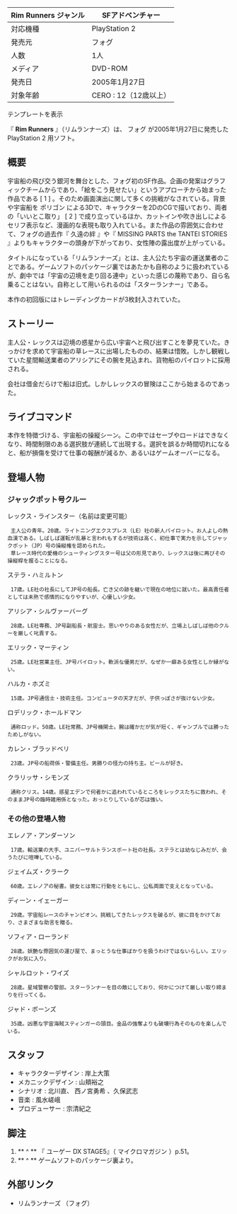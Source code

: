 Rim Runners  ジャンル  |  SFアドベンチャー   
---|---  
対応機種  |  PlayStation 2   
発売元  |  フォグ   
人数  |  1人   
メディア  |  DVD-ROM   
発売日  |  2005年1月27日   
対象年齢  |  CERO  : 12（12歳以上）   
テンプレートを表示  
  
『 **Rim Runners** 』（リムランナーズ）は、  フォグ  が2005年1月27日に発売した  PlayStation 2  用ソフト。

##  概要



宇宙船の飛び交う銀河を舞台とした、フォグ初のSF作品。企画の発案はグラフィックチームからであり、「絵をこう見せたい」というアプローチから始まった作品である
[  1  ]  。そのため画面演出に関して多くの挑戦がなされている。背景や宇宙船を  ポリゴン
による3Dで、キャラクターを2DのCGで描いており、両者の「いいとこ取り」  [  2  ]
で成り立っているほか、カットインや吹き出しによるセリフ表示など、漫画的な表現も取り入れている。また作品の雰囲気に合わせて、フォグの過去作『  久遠の絆
』や『  MISSING PARTS the TANTEI STORIES  』よりもキャラクターの頭身が下がっており、女性陣の露出度が上がっている。

タイトルになっている「リムランナーズ」とは、主人公たち宇宙の運送業者のことである。ゲームソフトのパッケージ裏ではあたかも自称のように扱われているが、劇中では「宇宙の辺境を走り回る連中」といった感じの蔑称であり、自ら名乗ることはない。自称として用いられるのは「スターランナー」である。

本作の初回版にはトレーディングカードが3枚封入されていた。

##  ストーリー



主人公・レックスは辺境の惑星から広い宇宙へと飛び出すことを夢見ていた。きっかけを求めて宇宙船の草レースに出場したものの、結果は惜敗。しかし観戦していた星間輸送業者のアリシアにその腕を見込まれ、貨物船のパイロットに採用される。

会社は借金だらけで船は旧式。しかしレックスの冒険はここから始まるのであった。

##  ライブコマンド



本作を特徴づける、宇宙船の操縦シーン。この中ではセーブやロードはできなくなり、時間制限のある選択肢が連続して出現する。選択を誤るか時間切れになると、船が損傷を受けて仕事の報酬が減るか、あるいはゲームオーバーになる。

##  登場人物



###  ジャックポット号クルー



レックス・ラインスター（名前は変更可能）

     主人公の青年。20歳。ライトニングエクスプレス（LE）社の新人パイロット。お人よしの熱血漢である。しばしば運転が乱暴と言われもするが技術は高く、初仕事で実力を示してジャックポット（JP）号の操縦権を認められた。 
     草レース時代の愛機のシューティングスター号は父の形見であり、レックスは後に再びその操縦桿を握ることになる。 
ステラ・ハミルトン

     17歳。LE社の社長にしてJP号の船長。亡き父の跡を継いで現在の地位に就いた。最高責任者としては未熟で感情的になりやすいが、心優しい少女。 
アリシア・シルヴァーバーグ

     28歳。LE社専務、JP号副船長・航宙士。思いやりのある女性だが、立場上しばしば他のクルーを厳しく叱責する。 
エリック・マーティン

     25歳。LE社営業主任、JP号パイロット。軟派な優男だが、なぜか一癖ある女性としか縁がない。 
ハルカ・ホズミ

     15歳。JP号通信士・技術主任。コンピュータの天才だが、子供っぽさが抜けない少女。 
ロデリック・ホールドマン

     通称ロッド。50歳。LE社常務、JP号機関士。腕は確かだが気が短く、ギャンブルでは勝ったためしがない。 
カレン・ブラッドベリ

     23歳。JP号の船荷係・警備主任。男勝りの怪力の持ち主。ビールが好き。 
クラリッサ・シモンズ

     通称クリス。14歳。惑星エデンで何者かに追われているところをレックスたちに救われ、そのままJP号の臨時雑用係となった。おっとりしているが芯は強い。 

###  その他の登場人物



エレノア・アンダーソン

     17歳。輸送業の大手、ユニバーサルトランスポート社の社長。ステラとは幼なじみだが、会うたびに喧嘩している。 
ジェイムズ・クラーク

     60歳。エレノアの秘書。彼女とは常に行動をともにし、公私両面で支えとなっている。 
ディーン・イェーガー

     29歳。宇宙船レースのチャンピオン。挑戦してきたレックスを破るが、彼に目をかけており、さまざまな助言を贈る。 
ソフィア・ローランド

     28歳。妖艶な雰囲気の運び屋で、まっとうな仕事ばかりを扱うわけではないらしい。エリックがお気に入り。 
シャルロット・ワイズ

     28歳。星域警察の警部。スターランナーを目の敵にしており、何かにつけて厳しい取り締まりを行ってくる。 
ジャド・ボーンズ

     35歳。凶悪な宇宙海賊スティンガーの頭目。金品の強奪よりも破壊行為そのものを楽しんでいる。 

##  スタッフ



  * キャラクターデザイン :  岸上大策 
  * メカニックデザイン : 山頬裕之 
  * シナリオ : 北川直、  西ノ宮勇希  、久保武志 
  * 音楽 :  風水嵯峨 
  * プロデューサー :  宗清紀之 

##  脚注



  1. ** ^  ** 『  ユーゲー  DX STAGE5』（  マイクロマガジン  ）p.51。 
  2. ** ^  ** ゲームソフトのパッケージ裏より。 

##  外部リンク



  * リムランナーズ  （フォグ） 

